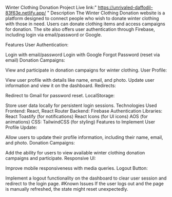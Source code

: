 Winter Clothing Donation
Project Live link:" https://unrivaled-daffodil-83f63e.netlify.app/ "
Description
The Winter Clothing Donation website is a platform designed to connect people who wish to donate winter clothing with those in need. Users can donate clothing items and access campaigns for donation. The site also offers user authentication through Firebase, including login via email/password or Google.

Features
User Authentication:

Login with email/password
Login with Google
Forgot Password (reset via email)
Donation Campaigns:

View and participate in donation campaigns for winter clothing.
User Profile:

View user profile with details like name, email, and photo.
Update user information and view it on the dashboard.
Redirects:

Redirect to Gmail for password reset.
LocalStorage:

Store user data locally for persistent login sessions.
Technologies Used
Frontend: React, React Router
Backend: Firebase Authentication
Libraries:
React Toastify (for notifications)
React Icons (for UI icons)
AOS (for animations)
CSS: TailwindCSS (for styling)
Features to Implement
User Profile Update:

Allow users to update their profile information, including their name, email, and photo.
Donation Campaigns:

Add the ability for users to view available winter clothing donation campaigns and participate.
Responsive UI:

Improve mobile responsiveness with media queries.
Logout Button:

Implement a logout functionality on the dashboard to clear user session and redirect to the login page.
#Known Issues
If the user logs out and the page is manually refreshed, the state might reset unexpectedly.
